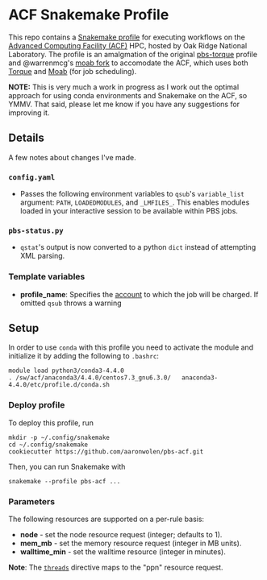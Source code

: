 # ACF Snakemake Profile

This repo contains a [Snakemake profile][1] for executing workflows on the [Advanced Computing Facility (ACF)][2] HPC, hosted by Oak Ridge National Laboratory. The profile is an amalgmation of the original [pbs-torque][5] profile and @warrenmcg's [moab fork][6] to accomodate the ACF, which uses both [Torque][3] and [Moab][4] (for job scheduling). 

**NOTE:** This is very much a work in progress as I work out the optimal approach for using conda environments and Snakemake on the ACF, so YMMV. That said, please let me know if you have any suggestions for improving it.

## Details

A few notes about changes I've made.

### `config.yaml`

* Passes the following environment variables to `qsub`'s `variable_list` argument: `PATH`, `LOADEDMODULES`, and `_LMFILES_`. This enables modules loaded in your interactive session to be available within PBS jobs.

### `pbs-status.py`

* `qstat`'s output is now converted to a python `dict` instead of attempting XML parsing. 

### Template variables

- **profile_name**: Specifies the [account][acf-job-opts] to which the job will be charged. If omitted `qsub` throws a warning 

## Setup

In order to use `conda` with this profile you need to activate the module and initialize it by adding the following to `.bashrc`:

    module load python3/conda3-4.4.0
    . /sw/acf/anaconda3/4.4.0/centos7.3_gnu6.3.0/   anaconda3-4.4.0/etc/profile.d/conda.sh

### Deploy profile

To deploy this profile, run

    mkdir -p ~/.config/snakemake
    cd ~/.config/snakemake
    cookiecutter https://github.com/aaronwolen/pbs-acf.git

Then, you can run Snakemake with

    snakemake --profile pbs-acf ...


### Parameters

The following resources are supported on a per-rule basis:

- **node** - set the node resource request (integer; defaults to 1).
- **mem_mb** - set the memory resource request (integer in MB units).
- **walltime_min** - set the walltime resource (integer in minutes).

**Note**: The [`threads`](https://snakemake.readthedocs.io/en/stable/snakefiles/rules.html#threads)
directive maps to the "ppn" resource request.

<!-- links -->
[1]: https://snakemake.readthedocs.io/en/stable/executable.html#profiles
[2]: https://www.jics.utk.edu/acf
[3]: https://www.adaptivecomputing.com/products/torque/
[4]: https://www.adaptivecomputing.com/moab-hpc-basic-edition/
[5]: https://github.com/Snakemake-Profiles/pbs-torque
[6]: https://github.com/warrenmcg/moab
[acf-job-opts]: https://www.nics.utk.edu/computing-resources/acf/running-jobs#options